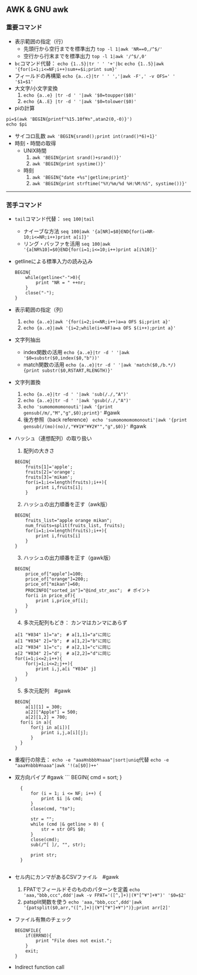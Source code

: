 ## AWK & GNU awk

### 重要コマンド
* 表示範囲の指定（行）
	* 先頭行から空行までを標準出力
		`top -l 1|awk 'NR==0,/^$/'`
	* 空行から行末までを標準出力
		`top -l 1|awk '/^$/,0'`
* `bc`コマンド代替： `echo {1..5}|tr ' ' '+'|bc`
`echo {1..5}|awk '{for(i=1;i<=NF;i++)sum+=$i;print sum}'`
* フィールドの再構築
`echo {a..c}|tr ' ' ','|awk -F',' -v OFS=' ' '$1=$1'`
* 大文字/小文字変換
	1. `echo {a..e} |tr -d ' '|awk '$0=toupper($0)'`
	2. `echo {A..E} |tr -d ' '|awk '$0=tolower($0)'`
* piの計算
```
pi=$(awk 'BEGIN{printf"%15.10f¥n",atan2(0,-0)}')
echo $pi
```
* サイコロ乱数
`awk 'BEGIN{srand();print int(rand()*6)+1}'`
* 時刻・時間の取得
	* UNIX時間
		1. `awk 'BEGIN{print srand()+srand()}'`
		2. `awk 'BEGIN{print systime()}'`
	* 時刻
		1. `awk 'BEGIN{"date +%s"|getline;print}'`
		2. `awk 'BEGIN{print strftime("%Y/%m/%d %H:%M:%S", systime())}'`

---


### 苦手コマンド
* `tail`コマンド代替： `seq 100|tail`
	* ナイーブな方法
			`seq 100|awk '{a[NR]=$0}END{for(i=NR-10;i<=NR;i++)print a[i]}'`
	* リング・バッファを活用
			`seq 100|awk '{a[NR%10]=$0}END{for(i=1;i<=10;i++)print a[i%10]}'`
* getlineによる標準入力の読み込み
	```
	BEGIN{
	    while(getline<"-">0){
	        print "NR = " ++nr;
	    }
	    close("-");
	}
	```
* 表示範囲の指定（列）
	1. `echo {a..e}|awk '{for(i=2;i<=NR;i++)a=a OFS $i;print a}'`
	2. `echo {a..e}|awk '{i=2;while(i<=NF)a=a OFS $(i++);print a}'`
* 文字列抽出
	* index関数の活用
		`echo {a..e}|tr -d ' '|awk '$0=substr($0,index($0,"b"))'`
	* match関数の活用
		`echo {a..e}|tr -d ' '|awk 'match($0,/b.*/){print substr($0,RSTART,RLENGTH)}'`
* 文字列置換
	1. `echo {a..e}|tr -d ' '|awk 'sub(/./,"A")'`
	2. `echo {a..e}|tr -d ' '|awk 'gsub(/./,"A")'`
	3. `echo 'sumomomomonouti'|awk '{print gensub(/m/,"M","g",$0);print}'` #gawk
	4. 後方参照（back reference）
		`echo 'sumomomomomonouti'|awk '{print gensub(/(mo)(no)/,"¥¥1¥"¥¥2¥"","g",$0)}'` #gawk
* ハッシュ（連想配列）の取り扱い
	1. 配列の大きさ
	```
	BEGIN{
	    fruits[1]='apple';
	    fruits[2]='orange';
	    fruits[3]='mikan';
	    for(i=1;i<=length(fruits);i++){
	        print i,fruits[i];
	    }
	```
	2. ハッシュの出力順番を正す（awk版）
	```
	BEGIN{
	    fruits_list="apple orange mikan";
	    num_fruits=split(fruits_list, fruits);
	    for(i=1;i<=length(fruits);i++){
	        print i,fruits[i]
	    }
	}
	```
	3. ハッシュの出力順番を正す（gawk版）
	```
	BEGIN{
	    price_of["apple"]=100;
	    price_of["orange"]=200;;
	    price_of["mikan"]=60;
	    PROCINFO["sorted_in"]="@ind_str_asc";  # ポイント
	    for(i in price_of){
	        print i,price_of[i];
	    }
	}
	```
	4. 多次元配列もどき： カンマはカンマにあらず
	```
	a[1 "¥034" 1]="a";　# a[1,1]="a"に同じ
	a[1 "¥034" 2]="b";　# a[1,2]="b"に同じ
	a[2 "¥034" 1]="c";　# a[2,1]="c"に同じ
	a[2 "¥034" 2]="d";　# a[2,2]="d"に同じ
	for(i=1;i<=2;i++){
	    for(j=1;i<=2;j++){
	        print i,j,a[i "¥034" j]
	    }
	}
	```
	5. 多次元配列　#gawk
	```
	BEGIN{
	    a[1][1] = 300;
	    a[2]["Apple"] = 500;
	    a[2][1,2] = 700;
      for(i in a){
          for(j in a[i])[
              print i,j,a[i][j];
          }
      }
	}
	```
* 重複行の除去： `echo -e "aaa¥nbbb¥naaa"|sort|uniq`代替
`echo -e "aaa¥nbbb¥naaa"|awk '!(a[$0])++'`
* 双方向パイプ  #gawk
		```
		BEGIN{
		    cmd = sort;
		}
		
		{
		    for (i = 1; i <= NF; i++) {
		        print $i |& cmd;
		    }
		    close(cmd, "to");
		    
		    str = "";
		    while (cmd |& getline > 0) {
		        str = str OFS $0;
		    }
		    close(cmd);
		    sub(/^[ ]/, "", str);
		    
		    print str;
		}
	```
* セル内にカンマがあるCSVファイル　#gawk
	1. FPATでフィールドそのもののパターンを定義
	`echo 'aaa,"bbb,ccc",ddd'|awk -v FPAT='([^,]+)|(¥"[^¥"]+¥")' '$0=$2'`
	2. patsplit関数を使う
	`echo 'aaa,"bbb,ccc",ddd'|awk '{patsplit($0,arr,"([^,]+)|(¥"[^¥"]+¥")")};print arr[2]'`
* ファイル有無のチェック
	```
	BEGINFILE{
	    if(ERRNO){
	        print "File does not exist.";
	    }
	    exit;
	}
	```
* Indirect function call
